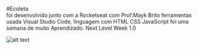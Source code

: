 #Ecoleta  
foi desenvolvido junto com a Rocketseat com Prof:Mayk Brito 
ferramentas usada Visual Studio Code, linguagem com HTML CSS JavaScript 
foi uma semana de muito Aprendizado. 
Next Level Week 1.0




![alt text](http://url/to/index.png)
